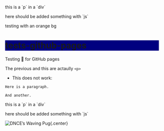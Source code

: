 <link href="style.css" rel="stylesheet"></link>

<script src='script.js'>

</script>

<div id="extern">
  <p>this is a `p` in a `div`</p>
  <p>here should be added something with `js`</p>
</div>

<div>
  <p>testing with an orange bg</p>
</div>

<style>
  h1 {
    background-color: navy;
  }
</style>

# tests-github-pages

Testing 💩 for GitHub pages

The previous and this are actaully `<p>`

- This does not work:

```{.red .numberLines startFrom="1"}
Here is a paragraph.

And another.
```

<div id="text">
  <p>this is a `p` in a `div`</p>
  <p>here should be added something with `js`</p>
</div>

<style>
.center {
  display: block;
  margin-left: auto;
  margin-right: auto;
}
</style>

![DNCE’s Waving Pug](https://media.giphy.com/media/3oKIPsx2VAYAgEHC12/giphy.gif){.center}

<script>
  const div = document.querySelector('#text')
  div.style.background = 'red'
  const text = document.createTextNode('some text')
  div.appendChild(text)
</script>

